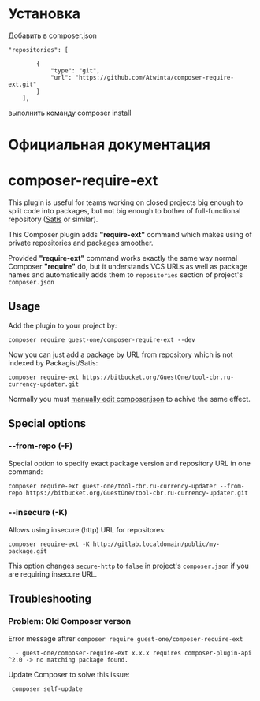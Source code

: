 # Установка
Добавить в composer.json
``` 
"repositories": [

        {
            "type": "git",
            "url": "https://github.com/Atwinta/composer-require-ext.git"
        }
    ],
```
выполнить команду composer install

# Официальная документация
# composer-require-ext

This plugin is useful for teams working on closed projects big enough to split code into packages, but not big enough to bother of full-functional repository  ([Satis](https://github.com/composer/satis) or similar).

This Composer plugin adds **"require-ext"** command which makes using of private repositories and packages smoother.

Provided **"require-ext"** command works exactly the same way normal Composer **"require"** do, but it understands VCS URLs as well as package names and automatically adds them to `repositories` section of project's `composer.json`

## Usage

Add the plugin to your project by:

```
composer require guest-one/composer-require-ext --dev
```

Now you can just add a package by URL from repository which is not indexed by Packagist/Satis:

```
composer require-ext https://bitbucket.org/GuestOne/tool-cbr.ru-currency-updater.git  
```

Normally you must [manually edit composer.json](https://getcomposer.org/doc/05-repositories.md#loading-a-package-from-a-vcs-repository) to achive the same effect.



## Special options

### --from-repo (-F)

Special option to specify exact package version and repository URL in one command:

```
composer require-ext guest-one/tool-cbr.ru-currency-updater --from-repo https://bitbucket.org/GuestOne/tool-cbr.ru-currency-updater.git  
```


### --insecure (-K)

Allows using insecure (http) URL for repositores:

```
composer require-ext -K http://gitlab.localdomain/public/my-package.git
```

This option changes `secure-http` to `false` in project's `composer.json` if you are requiring insecure URL.

## Troubleshooting

### Problem: Old Composer verson

Error message aftrer `composer require guest-one/composer-require-ext`

```
  - guest-one/composer-require-ext x.x.x requires composer-plugin-api ^2.0 -> no matching package found.
```

Update Composer to solve this issue:

```
 composer self-update
```
